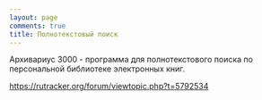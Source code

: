 ```yaml
---
layout: page
comments: true
title: Полнотекстовый поиск
---
```


Архивариус 3000 - программа для полнотекстового поиска по персональной библиотеке электронных книг.

<https://rutracker.org/forum/viewtopic.php?t=5792534>